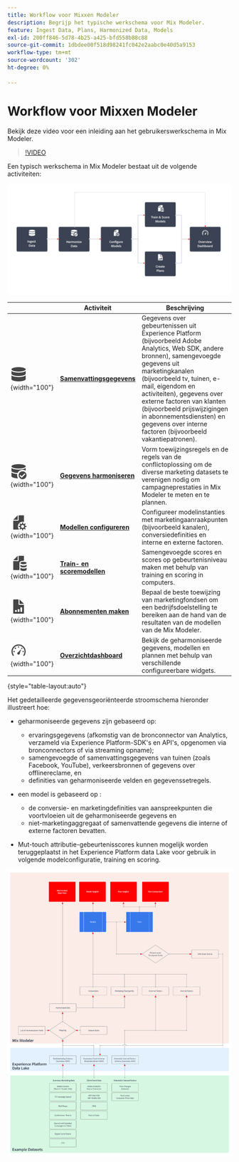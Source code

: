 ```yaml
---
title: Workflow voor Mixxen Modeler
description: Begrijp het typische werkschema voor Mix Modeler.
feature: Ingest Data, Plans, Harmonized Data, Models
exl-id: 200ff846-5d78-4b25-a425-bfd558b88c88
source-git-commit: 1dbdee00f518d98241fc042e2aabc0e40d5a9153
workflow-type: tm+mt
source-wordcount: '302'
ht-degree: 0%

---
```


# Workflow voor Mixxen Modeler

Bekijk deze video voor een inleiding aan het gebruikerswerkschema in Mix Modeler.

>[!VIDEO](https://video.tv.adobe.com/v/3424854/?learn=on)


Een typisch werkschema in Mix Modeler bestaat uit de volgende activiteiten:

![Alt-tekst](../assets/ApplicationWorkflow.svg)

|  | Activiteit | Beschrijving |
|---|---|---|
| ![Gegevens](../assets/icons/Data.svg){width="100"} | [**Samenvattingsgegevens**](../ingest-data/overview.md) | Gegevens over gebeurtenissen uit Experience Platform (bijvoorbeeld Adobe Analytics, Web SDK, andere bronnen), samengevoegde gegevens uit marketingkanalen (bijvoorbeeld tv, tuinen, e-mail, eigendom en activiteiten), gegevens over externe factoren van klanten (bijvoorbeeld prijswijzigingen in abonnementsdiensten) en gegevens over interne factoren (bijvoorbeeld vakantiepatronen). |
| ![DataCheck](../assets/icons/DataCheck.svg){width="100"} | [**Gegevens harmoniseren**](../harmonize-data/overview.md) | Vorm toewijzingsregels en de regels van de conflictoplossing om de diverse marketing datasets te verenigen nodig om campagneprestaties in Mix Modeler te meten en te plannen. |
| ![FileConfig](../assets/icons/FileGear.svg){width="100"} | [**Modellen configureren**](../models/create.md) | Configureer modelinstanties met marketingaanraakpunten (bijvoorbeeld kanalen), conversiedefinities en interne en externe factoren. |
| ![FileData](../assets/icons/FileData.svg){width="100"} | [**Train- en scoremodellen**](../models/overview.md) | Samengevoegde scores en scores op gebeurtenisniveau maken met behulp van training en scoring in computers. |
| ![FileChart](../assets/icons/FileChart.svg){width="100"} | [**Abonnementen maken**](../plans/overview.md) | Bepaal de beste toewijzing van marketingfondsen om een bedrijfsdoelstelling te bereiken aan de hand van de resultaten van de modellen van de Mix Modeler. |
| ![Dashboard](../assets/icons/Dashboard.svg){width="100"} | [**Overzichtdashboard**](../dashboard/overview.md) | Bekijk de geharmoniseerde gegevens, modellen en plannen met behulp van verschillende configureerbare widgets. |

{style="table-layout:auto"}

Het gedetailleerde gegevensgeoriënteerde stroomschema hieronder illustreert hoe:

* geharmoniseerde gegevens zijn gebaseerd op:

   * ervaringsgegevens (afkomstig van de bronconnector van Analytics, verzameld via Experience Platform-SDK&#39;s en API&#39;s, opgenomen via bronconnectors of via streaming opname);
   * samengevoegde of samenvattingsgegevens van tuinen (zoals Facebook, YouTube), verkeersbronnen of gegevens over offlinereclame, en
   * definities van geharmoniseerde velden en gegevenssetregels.

* een model is gebaseerd op :

   * de conversie- en marketingdefinities van aanspreekpunten die voortvloeien uit de geharmoniseerde gegevens en
   * niet-marketingaggregaat of samenvattende gegevens die interne of externe factoren bevatten.

* Mut-touch attributie-gebeurtenisscores kunnen mogelijk worden teruggeplaatst in het Experience Platform data Lake voor gebruik in volgende modelconfiguratie, training en scoring.

![Uitgebreide workflow](../assets/comprehensive-workflow.svg)
